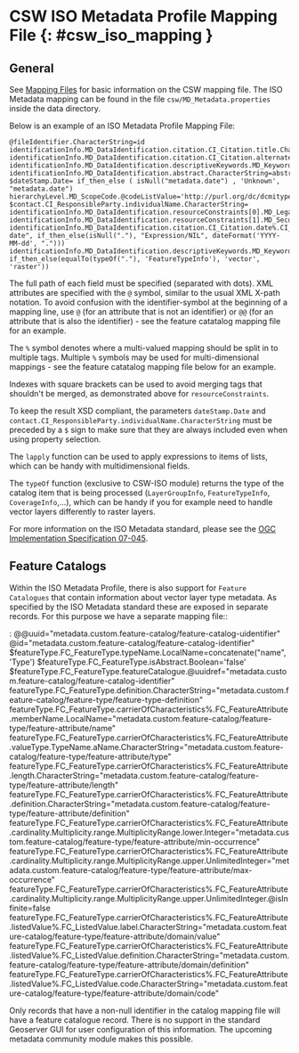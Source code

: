 # CSW ISO Metadata Profile Mapping File {: #csw_iso_mapping }

## General

See [Mapping Files](../../services/csw/features.md#csw_mapping_file) for basic information on the CSW mapping file. The ISO Metadata mapping can be found in the file `csw/MD_Metadata.properties` inside the data directory.

Below is an example of an ISO Metadata Profile Mapping File:

    @fileIdentifier.CharacterString=id
    identificationInfo.MD_DataIdentification.citation.CI_Citation.title.CharacterString=title
    identificationInfo.MD_DataIdentification.citation.CI_Citation.alternateTitle.CharacterString=list(description,alias,strConcat('##',title)) 
    identificationInfo.MD_DataIdentification.descriptiveKeywords.MD_Keywords.keyword.CharacterString=keywords 
    identificationInfo.MD_DataIdentification.abstract.CharacterString=abstract
    $dateStamp.Date= if_then_else ( isNull("metadata.date") , 'Unknown', "metadata.date")
    hierarchyLevel.MD_ScopeCode.@codeListValue='http://purl.org/dc/dcmitype/Dataset'
    $contact.CI_ResponsibleParty.individualName.CharacterString=
    identificationInfo.MD_DataIdentification.resourceConstraints[0].MD_LegalConstraints.accessConstraints.MD_RestrictionCode=
    identificationInfo.MD_DataIdentification.resourceConstraints[1].MD_SecurityConstraints.classification.MD_ClassificationCode=
    identificationInfo.MD_DataIdentification.citation.CI_Citation.date%.CI_Date.date.Date=lapply("metadata.citation-date", if_then_else(isNull("."), "Expression/NIL", dateFormat('YYYY-MM-dd', ".")))
    identificationInfo.MD_DataIdentification.descriptiveKeywords.MD_Keywords.keyword.CharacterString=list(keywords, if_then_else(equalTo(typeOf("."), 'FeatureTypeInfo'), 'vector', 'raster'))

The full path of each field must be specified (separated with dots). XML attributes are specified with the `@` symbol, similar to the usual XML X-path notation. To avoid confusion with the identifier-symbol at the beginning of a mapping line, use `@` (for an attribute that is not an identifier) or `@@` (for an attribute that is also the identifier) - see the feature catatalog mapping file for an example.

The `%` symbol denotes where a multi-valued mapping should be split in to multiple tags. Multiple `%` symbols may be used for multi-dimensional mappings - see the feature catatalog mapping file below for an example.

Indexes with square brackets can be used to avoid merging tags that shouldn't be merged, as demonstrated above for `resourceConstraints`.

To keep the result XSD compliant, the parameters `dateStamp.Date` and `contact.CI_ResponsibleParty.individualName.CharacterString` must be preceded by a `$` sign to make sure that they are always included even when using property selection.

The `lapply` function can be used to apply expressions to items of lists, which can be handy with multidimensional fields.

The `typeOf` function (exclusive to CSW-ISO module) returns the type of the catalog item that is being processed (`LayerGroupInfo`, `FeatureTypeInfo`, `CoverageInfo`,\...), which can be handy if you for example need to handle vector layers differently to raster layers.

For more information on the ISO Metadata standard, please see the [OGC Implementation Specification 07-045](http://www.opengeospatial.org/standards/specifications/catalog).

## Feature Catalogs

Within the ISO Metadata Profile, there is also support for `Feature Catalogues` that contain information about vector layer type metadata. As specified by the ISO Metadata standard these are exposed in separate records. For this purpose we have a separate mapping file::

:   @@uuid="metadata.custom.feature-catalog/feature-catalog-uidentifier" @id="metadata.custom.feature-catalog/feature-catalog-identifier" \$featureType.FC_FeatureType.typeName.LocalName=concatenate("name", 'Type') \$featureType.FC_FeatureType.isAbstract.Boolean='false' \$featureType.FC_FeatureType.featureCatalogue.@uuidref="metadata.custom.feature-catalog/feature-catalog-identifier" featureType.FC_FeatureType.definition.CharacterString="metadata.custom.feature-catalog/feature-type/feature-type-definition" featureType.FC_FeatureType.carrierOfCharacteristics%.FC_FeatureAttribute.memberName.LocalName="metadata.custom.feature-catalog/feature-type/feature-attribute/name" featureType.FC_FeatureType.carrierOfCharacteristics%.FC_FeatureAttribute.valueType.TypeName.aName.CharacterString="metadata.custom.feature-catalog/feature-type/feature-attribute/type" featureType.FC_FeatureType.carrierOfCharacteristics%.FC_FeatureAttribute.length.CharacterString="metadata.custom.feature-catalog/feature-type/feature-attribute/length" featureType.FC_FeatureType.carrierOfCharacteristics%.FC_FeatureAttribute.definition.CharacterString="metadata.custom.feature-catalog/feature-type/feature-attribute/definition" featureType.FC_FeatureType.carrierOfCharacteristics%.FC_FeatureAttribute.cardinality.Multiplicity.range.MultiplicityRange.lower.Integer="metadata.custom.feature-catalog/feature-type/feature-attribute/min-occurrence" featureType.FC_FeatureType.carrierOfCharacteristics%.FC_FeatureAttribute.cardinality.Multiplicity.range.MultiplicityRange.upper.UnlimitedInteger="metadata.custom.feature-catalog/feature-type/feature-attribute/max-occurrence" featureType.FC_FeatureType.carrierOfCharacteristics%.FC_FeatureAttribute.cardinality.Multiplicity.range.MultiplicityRange.upper.UnlimitedInteger.@isInfinite=false featureType.FC_FeatureType.carrierOfCharacteristics%.FC_FeatureAttribute.listedValue%.FC_ListedValue.label.CharacterString="metadata.custom.feature-catalog/feature-type/feature-attribute/domain/value" featureType.FC_FeatureType.carrierOfCharacteristics%.FC_FeatureAttribute.listedValue%.FC_ListedValue.definition.CharacterString="metadata.custom.feature-catalog/feature-type/feature-attribute/domain/definition" featureType.FC_FeatureType.carrierOfCharacteristics%.FC_FeatureAttribute.listedValue%.FC_ListedValue.code.CharacterString="metadata.custom.feature-catalog/feature-type/feature-attribute/domain/code"

Only records that have a non-null identifier in the catalog mapping file will have a feature catalogue record. There is no support in the standard Geoserver GUI for user configuration of this information. The upcoming metadata community module makes this possible.
